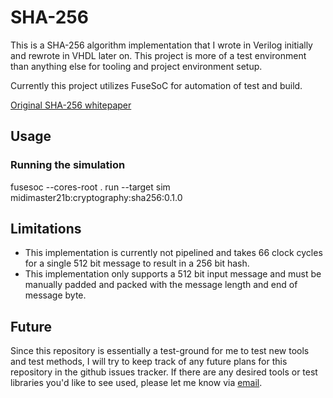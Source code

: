 # SHA-256

This is a SHA-256 algorithm implementation that I wrote in Verilog initially and rewrote in VHDL later on. This project is more of a test environment than anything else for tooling and project environment setup.

Currently this project utilizes FuseSoC for automation of test and build.

[Original SHA-256 whitepaper](https://csrc.nist.gov/csrc/media/publications/fips/180/2/archive/2002-08-01/documents/fips180-2withchangenotice.pdf)


## Usage

### Running the simulation

fusesoc --cores-root . run --target sim midimaster21b:cryptography:sha256:0.1.0


## Limitations

- This implementation is currently not pipelined and takes 66 clock cycles for a single 512 bit message to result in a 256 bit hash.
- This implementation only supports a 512 bit input message and must be manually padded and packed with the message length and end of message byte.


## Future

Since this repository is essentially a test-ground for me to test new tools and test methods, I will try to keep track of any future plans for this repository in the github issues tracker. If there are any desired tools or test libraries you'd like to see used, please let me know via [email](mailto:joshedgcombe@gmail.com).
